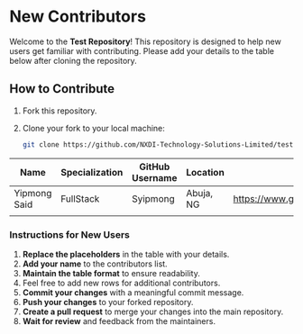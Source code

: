 # New Contributors

Welcome to the **Test Repository**! This repository is designed to help new users get familiar with contributing. Please add your details to the table below after cloning the repository.

## How to Contribute

1. Fork this repository.
2. Clone your fork to your local machine:

   ```bash
   git clone https://github.com/NXDI-Technology-Solutions-Limited/test.git
   ```

| Name | Specialization | GitHub Username | Location | Link |
|------|----------------|-----------------|----------|------|
|Yipmong Said | FullStack | Syipmong | Abuja, NG | <https://www.github.com/syipmong> |
|  |  |  |  |  |

### Instructions for New Users

1. **Replace the placeholders** in the table with your details.
2. **Add your name** to the contributors list.
3. **Maintain the table format** to ensure readability.
4. Feel free to add new rows for additional contributors.
5. **Commit your changes** with a meaningful commit message.
6. **Push your changes** to your forked repository.
7. **Create a pull request** to merge your changes into the main repository.
8. **Wait for review** and feedback from the maintainers.
